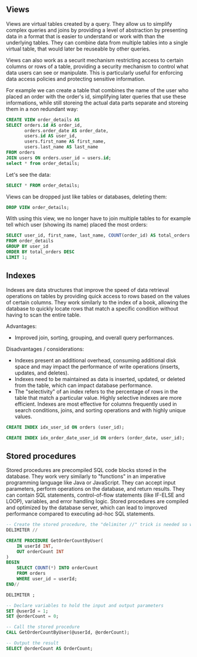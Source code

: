 ## Views

Views are virtual tables created by a query. They allow us to simplify complex queries and joins by providing a level of abstraction by presenting data in a format that is easier to understand or work with than the underlying tables. They can combine data from multiple tables into a single virtual table, that would later be reuseable by other queries.

Views can also work as a securit mechanism restricting access to certain columns or rows of a table, providing a security mechanism to control what data users can see or manipulate. This is particularly useful for enforcing data access policies and protecting sensitive information.

For example we can create a table that combines the name of the user who placed an order with the order's id, simplifying later queries that use these informations, while still storeing the actual data parts separate and storeing them in a non redundant way:

```sql
CREATE VIEW order_details AS
SELECT orders.id AS order_id, 
	   orders.order_date AS order_date, 
       users.id AS user_id, 
       users.first_name AS first_name, 
       users.last_name AS last_name
FROM orders
JOIN users ON orders.user_id = users.id;
select * from order_details;
```

Let's see the data:

```sql
SELECT * FROM order_details;
```

Views can be dropped just like tables or databases, deleting them:

```sql
DROP VIEW order_details;
```

With using this view, we no longer have to join multiple tables to for example tell which user (showing its name) placed the most orders:

```sql
SELECT user_id, first_name, last_name, COUNT(order_id) AS total_orders
FROM order_details
GROUP BY user_id
ORDER BY total_orders DESC
LIMIT 1;
```

## Indexes

Indexes are data structures that improve the speed of data retrieval operations on tables by providing quick access to rows based on the values of certain columns. They work similarly to the index of a book, allowing the database to quickly locate rows that match a specific condition without having to scan the entire table.

Advantages:
* Improved join, sorting, grouping, and overall query performances.

Disadvantages / considerations:
* Indexes present an additional overhead, consuming additional disk space and may impact the performance of write operations (inserts, updates, and deletes).
* Indexes need to be maintained as data is inserted, updated, or deleted from the table, which can impact database performance.
* The "selectivity" of an index refers to the percentage of rows in the table that match a particular value. Highly selective indexes are more efficient. Indexes are most effective for columns frequently used in search conditions, joins, and sorting operations and with highly unique values.

```sql
CREATE INDEX idx_user_id ON orders (user_id);
```

```sql
CREATE INDEX idx_order_date_user_id ON orders (order_date, user_id);
```

## Stored procedures

Stored procedures are precompiled SQL code blocks stored in the database. They work very similarly to "functions" in an imperative programming language like Java or JavaScript. They can accept input parameters, perform operations on the database, and return results. They can contain SQL statements, control-of-flow statements (like IF-ELSE and LOOP), variables, and error handling logic.
Stored procedures are compiled and optimized by the database server, which can lead to improved performance compared to executing ad-hoc SQL statements.

```sql
-- Create the stored procedure, the "delimiter //" trick is needed so we can write ";" inside it
DELIMITER //

CREATE PROCEDURE GetOrderCountByUser(
    IN userId INT,
    OUT orderCount INT
)
BEGIN
    SELECT COUNT(*) INTO orderCount
    FROM orders
    WHERE user_id = userId;
END//

DELIMITER ;

-- Declare variables to hold the input and output parameters
SET @userId = 1;
SET @orderCount = 0;

-- Call the stored procedure
CALL GetOrderCountByUser(@userId, @orderCount);

-- Output the result
SELECT @orderCount AS OrderCount;
```


